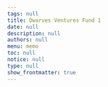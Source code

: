 ```yaml
---
tags: null
title: Dwarves Ventures Fund 1
date: null
description: null
authors: null
menu: memo
toc: null
notice: null
type: null
show_frontmatter: true
---
```


